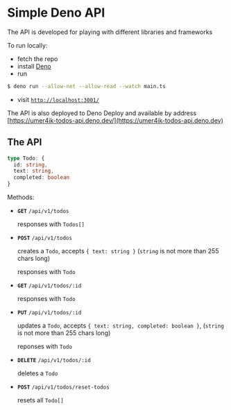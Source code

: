 # Simple Deno API

The API is developed for playing with different libraries and frameworks

To run locally:

* fetch the repo
* install [Deno](https://deno.land/#installation)
* run 
```bash
$ deno run --allow-net --allow-read --watch main.ts
```
* visit [`http://localhost:3001/`](http://localhost:3001/)

The API is also deployed to Deno Deploy and available by address [https://umer4ik-todos-api.deno.dev/](https://umer4ik-todos-api.deno.dev) 

## The API

```typescript
type Todo: {
  id: string,
  text: string,
  completed: boolean
}
```
  

Methods:

*   **`GET`** `/api/v1/todos`
    
    responses with `Todos[]`
    
*   **`POST`** `/api/v1/todos`
    
    creates a `Todo`, accepts `{ text: string }` (`string` is not more than 255 chars long)
    
    responses with `Todo`
    
*   **`GET`** `/api/v1/todos/:id`
    
    responses with `Todo`
    
*   **`PUT`** `/api/v1/todos/:id`
    
    updates a `Todo`, accepts `{ text: string, completed: boolean }`, (`string` is not more than 255 chars long)
    
    reponses with `Todo`
    
*   **`DELETE`** `/api/v1/todos/:id`
    
    deletes a `Todo`
    
*   **`POST`** `/api/v1/todos/reset-todos`
    
    resets all `Todo[]`
